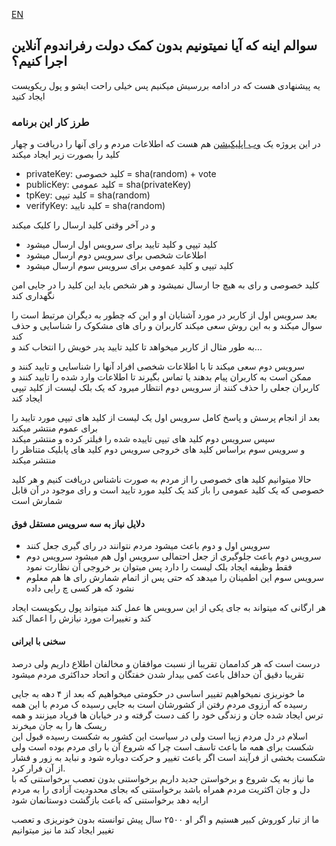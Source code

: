 [EN](https://github.com/wercyrus/gior)

## سوالم اینه که آیا نمیتونیم بدون کمک دولت رفراندوم آنلاین اجرا کنیم؟
یه پیشنهادی هست که در ادامه بررسیش میکنیم پس خیلی راحت ایشو و پول ریکویست ایجاد کنید

### طرز کار این برنامه

در این پروژه یک 
[وب اپلیکیشن](https://wercyrus.github.io/gior/)
 هم هست که اطلاعات مردم و رای آنها را دریافت و چهار کلید را بصورت زیر ایجاد میکند

 - privateKey: کلید خصوصی = sha(random) + vote
 - publicKey: کلید عمومی = sha(privateKey)
 - tpKey:‌ کلید تیپی = sha(random)
 - verifyKey: کلید تایید = sha(random)

و در آخر وقتی کلید ارسال را کلیک میکند
 - کلید تیپی و کلید تایید برای سرویس اول ارسال میشود
 - اطلاعات شخصی برای سرویس دوم ارسال میشود
 - کلید تیپی و کلید عمومی برای سرویس سوم ارسال میشود

کلید خصوصی و رای به هیچ جا ارسال نمیشود و هر شخص باید این کلید را در جایی امن نگهداری کند

بعد سرویس اول از کاربر در مورد آشنایان او و این که چطور به دیگران مرتبط است را سوال میکند و به این روش سعی میکند کاربران و رای های مشکوک را شناسایی و حذف کند\
به طور مثال از کاربر میخواهد تا کلید تایید پدر خویش را انتخاب کند و...

سرویس دوم سعی میکند تا با اطلاعات شخصی افراد آنها را شناسایی و تایید کنند و ممکن است به کاربران پیام بدهند یا تماس بگیرند تا اطلاعات وارد شده را تایید کنند و کاربران جعلی را حذف کنند
از سرویس دوم انتظار میرود که یک بلک لیست از کلید تیپی ایجاد کند

بعد از انجام پرسش و پاسخ کامل سرویس اول یک لیست از کلید های تیپی مورد تایید را برای عموم منتشر میکند\
سپس سرویس دوم کلید های تیپی تاییده شده را فیلتر کرده و منتشر میکند\
و سرویس سوم براساس کلید های خروجی سرویس دوم کلید های پابلیک متناظر را منتشر میکند

حالا میتوانیم کلید های خصوصی را از مردم به صورت ناشناس دریافت کنیم و هر کلید خصوصی که یک کلید عمومی را باز کند یک کلید مورد تایید است و رای موجود در آن قابل شمارش است

#### دلایل نیاز به سه سرویس مستقل فوق
 - سرویس اول و دوم باعث میشود مردم نتوانند در رای گیری جعل کنند
 - سرویس دوم باعث جلوگیری از جعل احتمالی سرویس اول هم میشود
سرویس دوم فقط وظیفه ایجاد بلک لیست را دارد پس میتوان بر خروجی آن نظارت نمود
 - سرویس سوم این اطمینان را میدهد که حتی پس از اتمام شمارش رای ها هم معلوم نشود که هر کسی چ رایی داده

هر ارگانی که میتواند به جای یکی از این سرویس ها عمل کند میتواند پول ریکویست ایجاد کند و تغییرات مورد نیازش را اعمال کند

#### سخنی با ایرانی
درست است که هر کداممان تقریبا از نسبت موافقان و مخالفان اطلاع داریم ولی درصد تقریبا دقیق آن حداقل باعث کمی بیدار شدن خفتگان و اتحاد حداکثری مردم میشود

ما خونریزی نمیخواهیم تفییر اساسی در حکومتی میخواهیم که بعد از ۴ دهه به جایی رسیده که آرزوی مردم رفتن از کشورشان است به جایی رسیده ک مردم با این همه ترس ایجاد شده جان و زندگی خود را کف دست گرفته و در خیابان ها فریاد میزنند و همه ریسک ها را به جان میخرند\
اسلام در دل مردم زیبا است ولی در سیاست این کشور به شکست رسیده
قبول این شکست برای همه ما باعث تاسف است چرا که شروع آن با رای مردم بوده است ولی شکست بخشی از فرآیند است اگر باعث تغییر و حرکت دوباره شود و نباید به زور و فشار از آن فرار کرد.\
ما نیاز به یک شروع و برخواستن جدید داریم برخواستنی بدون تعصب برخواستنی که با دل و جان اکثریت مردم همراه باشد برخواستنی که بجای محدودیت آزادی را به مردم ارایه دهد برخواستنی که باعث بازگشت دوستانمان شود

ما از تبار کوروش کبیر هستیم و اگر او ۲۵۰۰ سال پیش توانسته بدون خونریزی و تعصب تغییر ایجاد کند ما نیز میتوانیم

